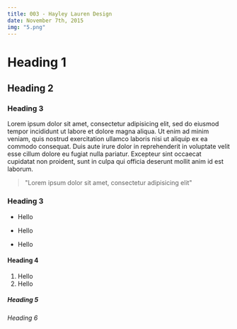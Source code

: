 ```yaml
---
title: 003 - Hayley Lauren Design
date: November 7th, 2015
img: "5.png"
---
```


# Heading 1

## Heading 2

### Heading 3

Lorem ipsum dolor sit amet, consectetur adipisicing elit, sed do eiusmod tempor incididunt ut labore et dolore magna aliqua. Ut enim ad minim veniam, quis nostrud exercitation ullamco laboris nisi ut aliquip ex ea commodo consequat. Duis aute irure dolor in reprehenderit in voluptate velit esse cillum dolore eu fugiat nulla pariatur. Excepteur sint occaecat cupidatat non proident, sunt in culpa qui officia deserunt mollit anim id est laborum.

> "Lorem ipsum dolor sit amet, consectetur adipisicing elit"

### Heading 3

+ Hello
* Hello
- Hello

#### Heading 4

1. Hello
  1. Hello

##### Heading 5

###### Heading 6
